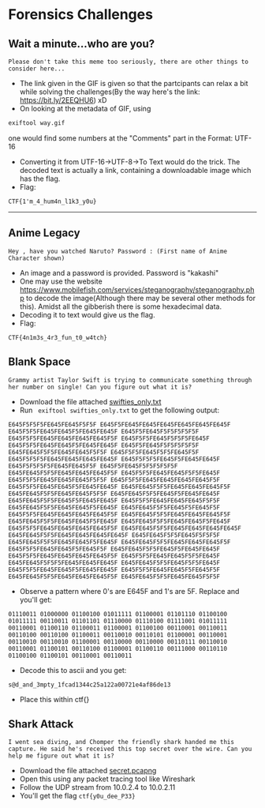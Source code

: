# Forensics Challenges

## Wait a minute...who are you?
```
Please don't take this meme too seriously, there are other things to consider here...
```
+ The link given in the GIF is given so that the partcipants can relax a bit while solving the challenges(By the way here's the link: https://bit.ly/2EEQHU6) xD
+ On looking at the metadata of GIF, using
```bash
exiftool way.gif
```
one would find some numbers at the "Comments" part in the Format: UTF-16
+ Converting it from UTF-16->UTF-8->To Text would do the trick. The decoded text is actually a link, containing a downloadable image which has the flag.
+ Flag:
```
CTF{1'm_4_hum4n_l1k3_y0u}
```

---

## Anime Legacy
```
Hey , have you watched Naruto? Password : (First name of Anime Character shown)
```

+ An image and a password is provided. Password is "kakashi"
+ One may use the website https://www.mobilefish.com/services/steganography/steganography.php to decode the image(Although there may be several other methods for this). Amidst all the gibberish there is some hexadecimal data.
+ Decoding it to text would give us the flag. 
+ Flag:
```
CTF{4n1m3s_4r3_fun_t0_w4tch}
```

## Blank Space
```
Grammy artist Taylor Swift is trying to communicate something through her number on single! Can you figure out what it is?
```
+ Download the file attached [swifties_only.txt](swifties_only.txt)
+ Run ``` exiftool swifties_only.txt``` to get the following output:
```
E645F5F5F5FE645FE645F5F5F E645F5FE645FE645FE645FE645FE645FE645F E645F5F5FE645FE645F5FE645FE645F E645F5FE645F5F5F5F5F5F E645F5F5FE645FE645FE645FE645F5F E645F5F5FE645F5F5F5FE645F E645F5F5FE645FE645F5FE645FE645F E645F5FE645F5F5F5F5F5F E645FE645F5F5FE645FE645F5F5F E645F5F5FE645F5F5FE645F5F E645F5F5F5FE645FE645FE645FE645F E645F5F5F5FE645F5FE645FE645F E645F5F5F5F5FE645FE645F5F E645F5FE645F5F5F5F5F5F E645FE645F5F5FE645FE645FE645F5F E645F5F5FE645FE645F5F5FE645F E645F5F5FE645FE645FE645F5F5F E645F5F5FE645FE645FE645FE645F5F E645F5F5FE645FE645F5FE645FE645F E645FE645F5F5FE645FE645FE645F5F E645FE645F5F5FE645FE645F5F5F E645FE645F5F5FE645F5FE645FE645F E645FE645F5F5FE645F5FE645FE645F E645F5F5FE645FE645FE645F5F5F E645FE645F5F5FE645FE645F5FE645F E645FE645F5F5FE645F5FE645F5F E645F5F5FE645FE645FE645FE645F5F E645FE645F5F5FE645FE645FE645F5F E645FE645F5F5FE645FE645F5FE645F E645FE645F5F5FE645FE645F5FE645F E645F5F5FE645FE645FE645FE645F5F E645FE645F5F5FE645FE645FE645FE645F E645FE645F5F5FE645FE645FE645FE645F E645FE645F5F5FE645F5F5F5F E645FE645F5F5FE645FE645F5FE645F E645FE645F5F5FE645FE645FE645F5F E645F5F5FE645FE645F5FE645F5F E645FE645F5F5FE645F5FE645FE645F E645F5F5FE645FE645FE645FE645F5F E645F5F5FE645FE645F5F5FE645F E645FE645F5F5F5FE645FE645FE645F E645FE645F5F5FE645F5F5FE645F E645F5F5FE645FE645F5FE645FE645F E645F5F5FE645FE645F5FE645F5F E645FE645F5F5FE645FE645FE645F5F E645FE645F5F5FE645FE645F5F5F
```
+ Observe a pattern where 0's are E645F and 1's are 5F. Replace and you'll get:
```
01110011 01000000 01100100 01011111 01100001 01101110 01100100 01011111 00110011 01101101 01110000 01110100 01111001 01011111 00110001 01100110 01100011 01100001 01100100 00110001 00110011 00110100 00110100 01100011 00110010 00110101 01100001 00110001 00110010 00110010 01100001 00110000 00110000 00110111 00110010 00110001 01100101 00110100 01100001 01100110 00111000 00110110 01100100 01100101 00110001 00110011
```

+ Decode this to ascii and you get:
``` 
s@d_and_3mpty_1fcad1344c25a122a00721e4af86de13
```
+ Place this within ctf{}

## Shark Attack

```
I went sea diving, and Chomper the friendly shark handed me this capture. He said he's received this top secret over the wire. Can you help me figure out what it is?
```
+ Download the file attached [secret.pcapng](https://github.com/sivagirish81/ISFCR-CTF-2020-WriteUps.io/blob/master/CTF2/Forensics/secret.pcapng)
+ Open this using any packet tracing tool like Wireshark
+ Follow the UDP stream from 10.0.2.4 to 10.0.2.11
+ You'll get the flag ``` ctf{y0u_dee_P33} ```